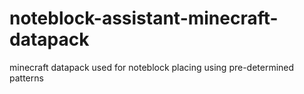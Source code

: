 # noteblock-assistant-minecraft-datapack
minecraft datapack used for noteblock placing using pre-determined patterns

